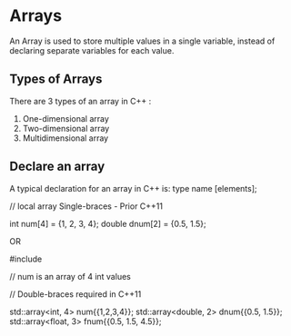 # Arrays

An Array is used to store multiple values in a single variable, instead of declaring separate variables for each value.

## Types of Arrays

There are 3 types of an array in C++ :

 1. One-dimensional array
 2. Two-dimensional array
 3. Multidimensional array

## Declare an array

A typical declaration for an array in C++ is:
type name [elements];

// local array Single-braces - Prior C++11

int num[4] = {1, 2, 3, 4};
double dnum[2] = {0.5, 1.5};

OR

#include <array>

// num is an array of 4 int values

// Double-braces required in C++11

std::array<int, 4> num{{1,2,3,4}};
std::array<double, 2> dnum{{0.5, 1.5}};
std::array<float, 3> fnum{{0.5, 1.5, 4.5}};
